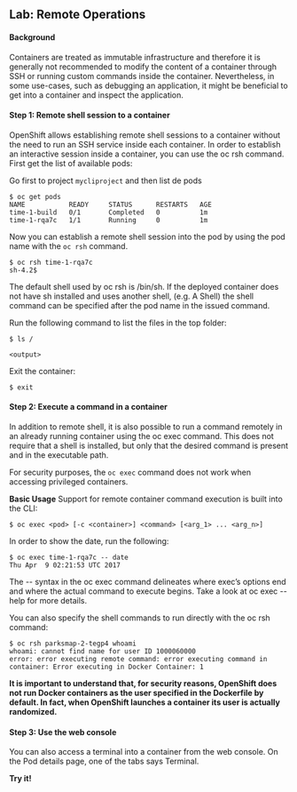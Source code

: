 ## Lab: Remote Operations

#### Background

Containers are treated as immutable infrastructure and therefore it is generally not recommended to modify the content of a container through SSH or running custom commands inside the container. Nevertheless, in some use-cases, such as debugging an application, it might be beneficial to get into a container and inspect the application.

#### Step 1: Remote shell session to a container

OpenShift allows establishing remote shell sessions to a container without the need to run an SSH service inside each container. In order to establish an interactive session inside a container, you can use the oc rsh command. First get the list of available pods:

Go first to project `mycliproject` and then list de pods

```
$ oc get pods
NAME           READY     STATUS      RESTARTS   AGE
time-1-build   0/1       Completed   0          1m
time-1-rqa7c   1/1       Running     0          1m
```
Now you can establish a remote shell session into the pod by using the pod name with the `oc rsh` command.

```
$ oc rsh time-1-rqa7c
sh-4.2$
```

The default shell used by oc rsh is /bin/sh. If the deployed container does not have sh installed and uses another shell, (e.g. A Shell) the shell command can be specified after the pod name in the issued command.

Run the following command to list the files in the top folder:
```
$ ls /

<output>
```
Exit the container:
```
$ exit
```
#### Step 2: Execute a command in a container

In addition to remote shell, it is also possible to run a command remotely in an already running container using the oc exec command. This does not require that a shell is installed, but only that the desired command is present and in the executable path.

For security purposes, the ```oc exec``` command does not work when accessing privileged containers. 

**Basic Usage**
Support for remote container command execution is built into the CLI:
```
$ oc exec <pod> [-c <container>] <command> [<arg_1> ... <arg_n>]
```
In order to show the date, run the following:
```
$ oc exec time-1-rqa7c -- date
Thu Apr  9 02:21:53 UTC 2017
```
The -- syntax in the oc exec command delineates where exec’s options end and where the actual command to execute begins. Take a look at oc exec --help for more details.

You can also specify the shell commands to run directly with the oc rsh command:
```
$ oc rsh parksmap-2-tegp4 whoami
whoami: cannot find name for user ID 1000060000
error: error executing remote command: error executing command in container: Error executing in Docker Container: 1
```

__It is important to understand that, for security reasons, OpenShift does not run Docker containers as the user specified in the Dockerfile by default. In fact, when OpenShift launches a container its user is actually randomized.__

#### Step 3: Use the web console

You can also access a terminal into a container from the web console. On the Pod details page, one of the tabs says Terminal. 

**Try it!**

